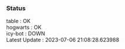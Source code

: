 ### Status


table : OK  
hogwarts : OK  
icy-bot : DOWN  
Latest Update : 2023-07-06 21:08:28.623988
